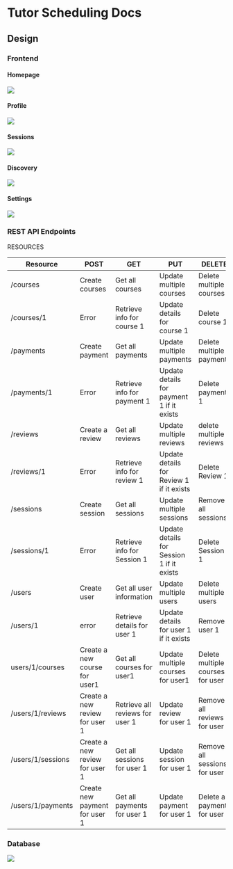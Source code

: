 # Tutor Scheduling Docs

## Design

### Frontend

#### Homepage
![](https://github.com/albonkey/tutor_scheduling/blob/updateDocs/docs/images/Home.png)
#### Profile
![](https://github.com/albonkey/tutor_scheduling/blob/updateDocs/docs/images/Profile.png)
#### Sessions
![](https://github.com/albonkey/tutor_scheduling/blob/updateDocs/docs/images/Sessions.png)
#### Discovery
![](https://github.com/albonkey/tutor_scheduling/blob/updateDocs/docs/images/Discovery.png)
#### Settings
![](https://github.com/albonkey/tutor_scheduling/blob/updateDocs/docs/images/Settings.png)
### REST API Endpoints

RESOURCES

|Resource|POST|GET|PUT|DELETE|
|--------|----|---|---|------|
|/courses|Create courses|Get all courses|Update multiple courses|Delete multiple courses|
|/courses/1|Error|Retrieve info for course 1|Update details for course 1|Delete course 1|
|/payments|Create payment|Get all payments|Update multiple payments|Delete multiple payments|
|/payments/1|Error|Retrieve info for payment 1|Update details for payment 1 if it exists|Delete payment 1|
|/reviews|Create a review|Get all reviews|Update multiple reviews|delete multiple reviews|
|/reviews/1|Error|Retrieve info for review 1|Update details for Review 1 if it exists|Delete Review 1|
|/sessions|Create session|Get all sessions|Update multiple sessions|Remove all sessions|
|/sessions/1|Error|Retrieve info for Session 1|Update details for Session 1 if it exists|Delete Session 1|
|/users|Create user|Get all user information|Update multiple users|Delete multiple users|
|/users/1|error|Retrieve details for user 1|Update details for user 1 if it exists|Remove user 1|
|users/1/courses|Create a new course for user1|Get all courses for user1|Update multiple courses for user1|Delete multiple courses for user 1|
/users/1/reviews|Create a new review for user 1|Retrieve all reviews for user 1|Update review for user 1|Remove all reviews for user 1|
|/users/1/sessions|Create a new review for user 1|Get all sessions for user 1|Update session for user 1|Remove all sessions for user 1|
|/users/1/payments|Create new payment for user 1|Get all payments for user 1|Update payment for user 1|Delete all payments for user 1|


### Database
![](https://github.com/albonkey/tutor_scheduling/blob/updateDocs/docs/images/Database.png)

